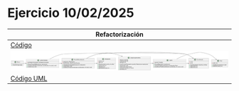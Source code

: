 # Ejercicio 10/02/2025

| Refactorización |
|-----------|
| [Código](src)    |
| ![Diagrama](diagrama/diagrama.svg)|
| [Código UML](diagrama/diagrama.puml)    |
